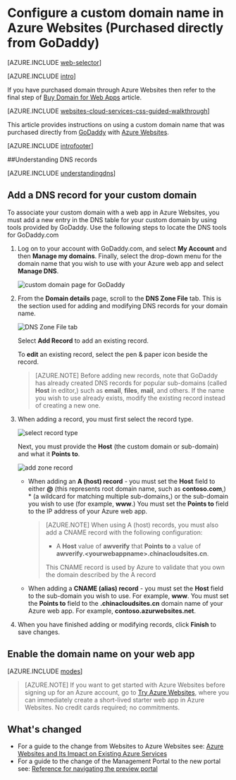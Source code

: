 <properties
	pageTitle="Configure a custom domain name in Azure Websites (GoDaddy)"
	description="Learn how to use a domain name from GoDaddy with Azure Web Apps"
	services="app-service"
	documentationCenter=""
	authors="erikre"
	manager="wpickett"
	editor="jimbe"/>

<tags
	ms.service="app-service"
	ms.workload="na"
	ms.tgt_pltfrm="na"
	ms.devlang="na"
	ms.topic="article"
	ms.date="09/16/2015"
	ms.author="erikre"/>

# Configure a custom domain name in Azure Websites (Purchased directly from GoDaddy)

[AZURE.INCLUDE [web-selector](../includes/websites-custom-domain-selector.md)]

[AZURE.INCLUDE [intro](../includes/custom-dns-web-site-intro.md)]

If you have purchased domain through Azure Websites then refer to the final step of <a href="/documentation/articles/custom-dns-web-site-buydomains-web-app" title="Web Apps" class="current">Buy Domain for Web Apps</a> article. 

[AZURE.INCLUDE [websites-cloud-services-css-guided-walkthrough](../includes/websites-cloud-services-css-guided-walkthrough.md)]

This article provides instructions on using a custom domain name that was purchased directly from [GoDaddy](https://godaddy.com) with [Azure Websites](/documentation/services/web-sites/).

[AZURE.INCLUDE [introfooter](../includes/custom-dns-web-site-intro-notes.md)]

<a name="understanding-records"></a>
##Understanding DNS records

[AZURE.INCLUDE [understandingdns](../includes/custom-dns-web-site-understanding-dns-raw.md)]

<a name="bkmk_configurecname"></a>
## Add a DNS record for your custom domain

To associate your custom domain with a web app in Azure Websites, you must add a new entry in the DNS table for your custom domain by using tools provided by GoDaddy. Use the following steps to locate the DNS tools for GoDaddy.com

1. Log on to your account with GoDaddy.com, and select **My Account** and then **Manage my domains**. Finally, select the drop-down menu for the domain name that you wish to use with your Azure web app and select **Manage DNS**.

	![custom domain page for GoDaddy](./media/web-sites-godaddy-custom-domain-name/godaddy-customdomain.png)

2. From the **Domain details** page, scroll to the **DNS Zone File** tab. This is the section used for adding and modifying DNS records for your domain name.

	![DNS Zone File tab](./media/web-sites-godaddy-custom-domain-name/godaddy-zonetab.png)

	Select **Add Record** to add an existing record.

	To **edit** an existing record, select the pen & paper icon beside the record.

	> [AZURE.NOTE] Before adding new records, note that GoDaddy has already created DNS records for popular sub-domains (called **Host** in editor,) such as **email**, **files**, **mail**, and others. If the name you wish to use already exists, modify the existing record instead of creating a new one.

4. When adding a record, you must first select the record type.

	![select record type](./media/web-sites-godaddy-custom-domain-name/godaddy-selectrecordtype.png)

	Next, you must provide the **Host** (the custom domain or sub-domain) and what it **Points to**.

	![add zone record](./media/web-sites-godaddy-custom-domain-name/godaddy-addzonerecord.png)

	* When adding an **A (host) record** - you must set the **Host** field to either **@** (this represents root domain name, such as **contoso.com**,) * (a wildcard for matching multiple sub-domains,) or the sub-domain you wish to use (for example, **www**.) You must set the **Points to** field to the IP address of your Azure web app.

		> [AZURE.NOTE] When using A (host) records, you must also add a CNAME record with the following configuration:
		>
		> * A **Host** value of **awverify** that **Points to** a value of **awverify.&lt;yourwebappname&gt;.chinacloudsites.cn**.
		>
		> This CNAME record is used by Azure to validate that you own the domain described by the A record

	* When adding a **CNAME (alias) record** - you must set the **Host** field to the sub-domain you wish to use. For example, **www**. You must set the **Points to** field to the **.chinacloudsites.cn** domain name of your Azure web app. For example, **contoso.azurwebsites.net**.


5. When you have finished adding or modifying records, click **Finish** to save changes.

<a name="enabledomain"></a>
## Enable the domain name on your web app

[AZURE.INCLUDE [modes](../includes/custom-dns-web-site-enable-on-web-site.md)]

>[AZURE.NOTE] If you want to get started with Azure Websites before signing up for an Azure account, go to [Try Azure Websites](http://go.microsoft.com/fwlink/?LinkId=523751), where you can immediately create a short-lived starter web app in Azure Websites. No credit cards required; no commitments.

## What's changed
* For a guide to the change from Websites to Azure Websites see: [Azure Websites and Its Impact on Existing Azure Services](/documentation/services/web-sites/)
* For a guide to the change of the Management Portal to the new portal see: [Reference for navigating the preview portal](https://manage.windowsazure.cn/)
 
